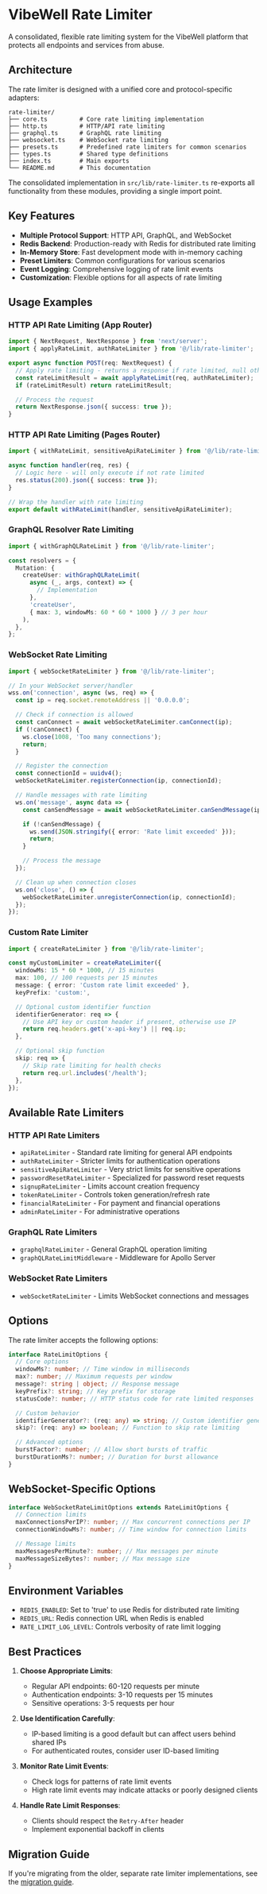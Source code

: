 # VibeWell Rate Limiter

A consolidated, flexible rate limiting system for the VibeWell platform that protects all endpoints and services from abuse.

## Architecture

The rate limiter is designed with a unified core and protocol-specific adapters:

```
rate-limiter/
├── core.ts         # Core rate limiting implementation
├── http.ts         # HTTP/API rate limiting
├── graphql.ts      # GraphQL rate limiting
├── websocket.ts    # WebSocket rate limiting
├── presets.ts      # Predefined rate limiters for common scenarios
├── types.ts        # Shared type definitions
├── index.ts        # Main exports
└── README.md       # This documentation
```

The consolidated implementation in `src/lib/rate-limiter.ts` re-exports all functionality from these modules, providing a single import point.

## Key Features

- **Multiple Protocol Support**: HTTP API, GraphQL, and WebSocket
- **Redis Backend**: Production-ready with Redis for distributed rate limiting
- **In-Memory Store**: Fast development mode with in-memory caching
- **Preset Limiters**: Common configurations for various scenarios
- **Event Logging**: Comprehensive logging of rate limit events
- **Customization**: Flexible options for all aspects of rate limiting

## Usage Examples

### HTTP API Rate Limiting (App Router)

```typescript
import { NextRequest, NextResponse } from 'next/server';
import { applyRateLimit, authRateLimiter } from '@/lib/rate-limiter';

export async function POST(req: NextRequest) {
  // Apply rate limiting - returns a response if rate limited, null otherwise
  const rateLimitResult = await applyRateLimit(req, authRateLimiter);
  if (rateLimitResult) return rateLimitResult;

  // Process the request
  return NextResponse.json({ success: true });
}
```

### HTTP API Rate Limiting (Pages Router)

```typescript
import { withRateLimit, sensitiveApiRateLimiter } from '@/lib/rate-limiter';

async function handler(req, res) {
  // Logic here - will only execute if not rate limited
  res.status(200).json({ success: true });
}

// Wrap the handler with rate limiting
export default withRateLimit(handler, sensitiveApiRateLimiter);
```

### GraphQL Resolver Rate Limiting

```typescript
import { withGraphQLRateLimit } from '@/lib/rate-limiter';

const resolvers = {
  Mutation: {
    createUser: withGraphQLRateLimit(
      async (_, args, context) => {
        // Implementation
      },
      'createUser',
      { max: 3, windowMs: 60 * 60 * 1000 } // 3 per hour
    ),
  },
};
```

### WebSocket Rate Limiting

```typescript
import { webSocketRateLimiter } from '@/lib/rate-limiter';

// In your WebSocket server/handler
wss.on('connection', async (ws, req) => {
  const ip = req.socket.remoteAddress || '0.0.0.0';

  // Check if connection is allowed
  const canConnect = await webSocketRateLimiter.canConnect(ip);
  if (!canConnect) {
    ws.close(1008, 'Too many connections');
    return;
  }

  // Register the connection
  const connectionId = uuidv4();
  webSocketRateLimiter.registerConnection(ip, connectionId);

  // Handle messages with rate limiting
  ws.on('message', async data => {
    const canSendMessage = await webSocketRateLimiter.canSendMessage(ip, connectionId, data.length);

    if (!canSendMessage) {
      ws.send(JSON.stringify({ error: 'Rate limit exceeded' }));
      return;
    }

    // Process the message
  });

  // Clean up when connection closes
  ws.on('close', () => {
    webSocketRateLimiter.unregisterConnection(ip, connectionId);
  });
});
```

### Custom Rate Limiter

```typescript
import { createRateLimiter } from '@/lib/rate-limiter';

const myCustomLimiter = createRateLimiter({
  windowMs: 15 * 60 * 1000, // 15 minutes
  max: 100, // 100 requests per 15 minutes
  message: { error: 'Custom rate limit exceeded' },
  keyPrefix: 'custom:',

  // Optional custom identifier function
  identifierGenerator: req => {
    // Use API key or custom header if present, otherwise use IP
    return req.headers.get('x-api-key') || req.ip;
  },

  // Optional skip function
  skip: req => {
    // Skip rate limiting for health checks
    return req.url.includes('/health');
  },
});
```

## Available Rate Limiters

### HTTP API Rate Limiters

- `apiRateLimiter` - Standard rate limiting for general API endpoints
- `authRateLimiter` - Stricter limits for authentication operations
- `sensitiveApiRateLimiter` - Very strict limits for sensitive operations
- `passwordResetRateLimiter` - Specialized for password reset requests
- `signupRateLimiter` - Limits account creation frequency
- `tokenRateLimiter` - Controls token generation/refresh rate
- `financialRateLimiter` - For payment and financial operations
- `adminRateLimiter` - For administrative operations

### GraphQL Rate Limiters

- `graphqlRateLimiter` - General GraphQL operation limiting
- `graphQLRateLimitMiddleware` - Middleware for Apollo Server

### WebSocket Rate Limiters

- `webSocketRateLimiter` - Limits WebSocket connections and messages

## Options

The rate limiter accepts the following options:

```typescript
interface RateLimitOptions {
  // Core options
  windowMs?: number; // Time window in milliseconds
  max?: number; // Maximum requests per window
  message?: string | object; // Response message
  keyPrefix?: string; // Key prefix for storage
  statusCode?: number; // HTTP status code for rate limited responses

  // Custom behavior
  identifierGenerator?: (req: any) => string; // Custom identifier generator
  skip?: (req: any) => boolean; // Function to skip rate limiting

  // Advanced options
  burstFactor?: number; // Allow short bursts of traffic
  burstDurationMs?: number; // Duration for burst allowance
}
```

## WebSocket-Specific Options

```typescript
interface WebSocketRateLimitOptions extends RateLimitOptions {
  // Connection limits
  maxConnectionsPerIP?: number; // Max concurrent connections per IP
  connectionWindowMs?: number; // Time window for connection limits

  // Message limits
  maxMessagesPerMinute?: number; // Max messages per minute
  maxMessageSizeBytes?: number; // Max message size
}
```

## Environment Variables

- `REDIS_ENABLED`: Set to 'true' to use Redis for distributed rate limiting
- `REDIS_URL`: Redis connection URL when Redis is enabled
- `RATE_LIMIT_LOG_LEVEL`: Controls verbosity of rate limit logging

## Best Practices

1. **Choose Appropriate Limits**:

   - Regular API endpoints: 60-120 requests per minute
   - Authentication endpoints: 3-10 requests per 15 minutes
   - Sensitive operations: 3-5 requests per hour

2. **Use Identification Carefully**:

   - IP-based limiting is a good default but can affect users behind shared IPs
   - For authenticated routes, consider user ID-based limiting

3. **Monitor Rate Limit Events**:

   - Check logs for patterns of rate limit events
   - High rate limit events may indicate attacks or poorly designed clients

4. **Handle Rate Limit Responses**:
   - Clients should respect the `Retry-After` header
   - Implement exponential backoff in clients

## Migration Guide

If you're migrating from the older, separate rate limiter implementations, see the [migration guide](../../../docs/rate-limiter-migration.md).
